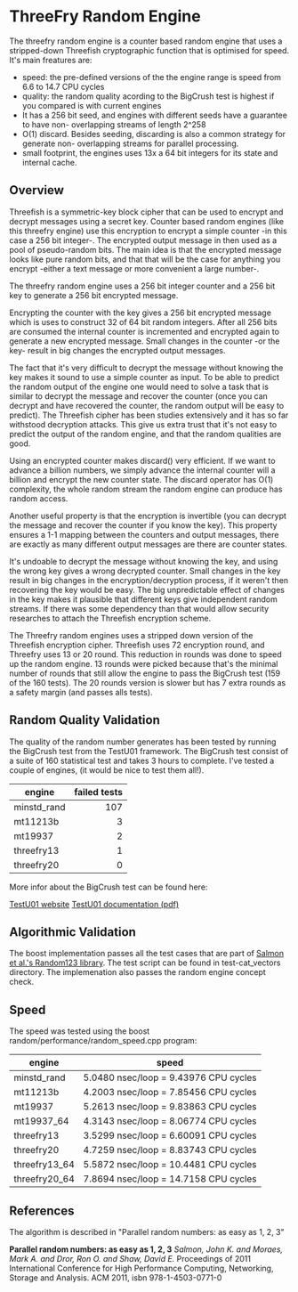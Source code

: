 # ThreeFry Random Engine #

The threefry random engine is a counter based random engine that uses a stripped-down 
Threefish cryptographic function that is optimised for speed. It's main freatures are:

* speed: the pre-defined versions of the the engine range is speed from 6.6 to 14.7 CPU cycles
* quality: the random quality acording to the BigCrush test is highest if you compared is 
with current engines
* It has a 256 bit seed, and engines with different seeds have a guarantee to have non-
overlapping streams of length 2^258
* O(1) discard. Besides seeding, discarding is also a common strategy for generate non-
overlapping streams for parallel processing.
* small footprint, the engines uses 13x a 64 bit integers for its state and internal cache. 

## Overview ##

Threefish is a symmetric-key block cipher that can be used to encrypt and  decrypt messages 
using a secret key. Counter based random engines (like this threefry engine) use this 
encryption to encrypt a simple counter -in this case a 256 bit integer-. The encrypted 
output message in then used as a pool of pseudo-random bits. The main idea is that the 
encrypted message looks like pure random bits, and that that will be the case for anything 
you encrypt -either a text message or more convenient a large number-.

The threefry random engine uses a 256 bit integer counter and a 256 bit key to generate a 
256 bit encrypted message.

Encrypting the counter with the key gives a 256 bit encrypted message which is uses to 
construct 32 of 64 bit random integers. After all 256 bits are consumed the internal 
counter is incremented and  encrypted again to generate a new encrypted message.  Small 
changes in the counter -or the key- result in big changes the encrypted output messages.

The fact that it's very difficult to decrypt the message without knowing the key makes it 
sound to use a simple counter as input. To be able to predict the random output of the 
engine one would need to solve a task that is similar to decrypt the message and recover 
the counter (once you can decrypt and have recovered the counter, the random output will 
be easy to predict). The Threefish cipher has been studies extensively and it has so far 
withstood decryption attacks. This give us extra trust that it's not easy to predict the 
output of the random engine, and that the random qualities are good.

Using an encrypted counter makes discard() very efficient. If we want to advance a billion 
numbers, we simply advance the internal counter will a billion and encrypt the new counter 
state. The discard operator has O(1) complexity, the whole random stream the random engine 
can produce has random access. 

Another useful property is that the encryption is invertible (you can decrypt the message 
and recover the counter if you know the key). This property ensures a 1-1 mapping between 
the counters and output messages, there are exactly as many different output messages are 
there are counter states.

It's undoable to decrypt the message without knowing the key, and using the wrong key 
gives a wrong decrypted counter. Small changes in the key result in big changes in the 
encryption/decryption process, if it weren't then recovering the key would be easy. The 
big unpredictable effect of changes in the key makes it plausible that different keys give 
independent random streams. If there was some dependency than that would allow security 
researches to attach the Threefish encryption scheme. 

The Threefry random engines uses a stripped down version of the Threefish encryption cipher. 
Threefish uses 72 encryption round, and Threefry uses 13 or 20 round. This reduction in 
rounds was done to speed up the random engine. 13 rounds were picked because that's the 
minimal number of rounds that still allow the engine to pass the  BigCrush test (159 of 
the 160 tests). The 20 rounds version is slower but has 7 extra rounds as a safety margin 
(and passes alls tests). 

## Random Quality Validation ##

The quality of the random number generates has been tested by running the  BigCrush test 
from the TestU01 framework. The BigCrush test consist of a suite of 160 statistical test 
and takes 3 hours to complete. I've tested a couple of engines, (it would be nice to test 
them all!).

|engine         | failed tests |
|---------------|-------------:|
|minstd_rand    |           107|
|mt11213b       |             3|
|mt19937        |             2|
|threefry13     |             1|
|threefry20     |             0|

More infor about the BigCrush test can be found here:

[TestU01 website](http://www.iro.umontreal.ca/~simardr/testu01/tu01.html)
[TestU01 documentation (pdf)](http://www.iro.umontreal.ca/~lecuyer/myftp/papers/testu01.pdf)

## Algorithmic Validation ##

The boost implementation passes all the test cases that are part of 
[Salmon et al.'s Random123 library](https://github.com/girving/random123/blob/master/examples/kat_vectors). 
The test script can be found in test-cat_vectors directory.
The implemenation also passes the random engine concept check.


## Speed ##

The speed was tested using the boost random/performance/random_speed.cpp program:

|engine        | speed                                |
|--------------|--------------------------------------|
|minstd_rand   |5.0480 nsec/loop = 9.43976 CPU cycles |
|mt11213b      |4.2003 nsec/loop = 7.85456 CPU cycles |
|mt19937       |5.2613 nsec/loop = 9.83863 CPU cycles |
|mt19937_64    |4.3143 nsec/loop = 8.06774 CPU cycles |
|threefry13    |3.5299 nsec/loop = 6.60091 CPU cycles |
|threefry20    |4.7259 nsec/loop = 8.83743 CPU cycles |
|threefry13_64 |5.5872 nsec/loop = 10.4481 CPU cycles |
|threefry20_64 |7.8694 nsec/loop = 14.7158 CPU cycles |

## References ##

The algorithm is described in "Parallel random numbers: as easy as 1, 2, 3"

**Parallel random numbers: as easy as 1, 2, 3** *Salmon, John K. and Moraes, Mark A. and 
Dror, Ron O. and Shaw, David E.* Proceedings of 2011 International Conference for High 
Performance Computing, Networking, Storage and Analysis. ACM 2011, isbn 978-1-4503-0771-0
